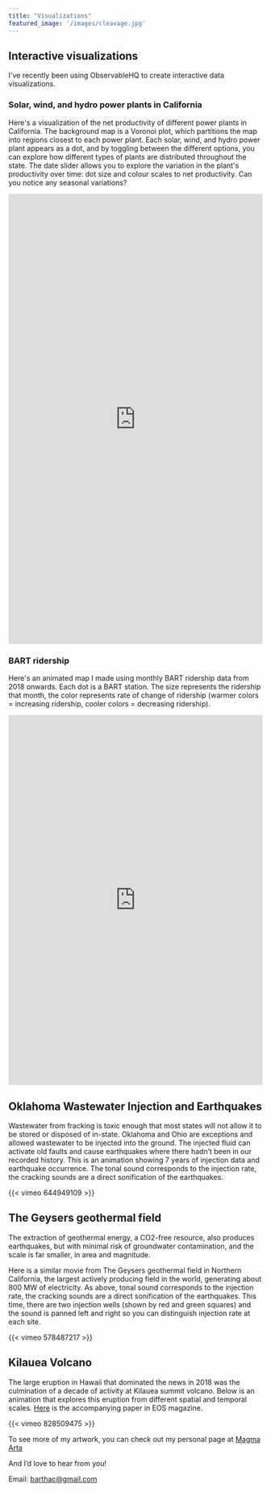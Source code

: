 ```yaml
---
title: "Visualizations"
featured_image: '/images/cleavage.jpg'
---
```


## Interactive visualizations
I've recently been using ObservableHQ to create interactive data visualizations.

### Solar, wind, and hydro power plants in California

Here's a visualization of the net productivity of different power plants in California. The background map is a Voronoi plot, which partitions the map into regions closest to each power plant. Each solar, wind, and hydro power plant appears as a dot, and by toggling between the different options, you can explore how different types of plants are distributed throughout the state. The date slider allows you to explore the variation in the plant's productivity over time: dot size and colour scales to net productivity. Can you notice any seasonal variations?

<iframe width="100%" height="893.234375" frameborder="0"
  src="https://observablehq.com/embed/2126681278699f29@490?cells=viewof+type_str%2Cviewof+date%2Ccolorbar%2Cchart"></iframe>

### BART ridership
Here's an animated map I made using monthly BART ridership data from 2018 onwards. Each dot is a BART station. The size represents the ridership that month, the color represents rate of change of ridership (warmer colors = increasing ridership, cooler colors = decreasing ridership). 


<iframe width="100%" height="734" frameborder="0"
  src="https://observablehq.com/embed/0e081d57afa9e7b2?cells=viewof+date%2Cmap"></iframe>



## Oklahoma Wastewater Injection and Earthquakes

Wastewater from fracking is toxic enough that most states will not allow it to be stored or disposed of in-state. Oklahoma and Ohio are exceptions and allowed wastewater to be injected into the ground. 
The injected fluid can activate old faults and cause earthquakes where there hadn’t been in our recorded history. This is an animation showing 7 years of injection data and earthquake occurrence. The tonal sound corresponds to the injection rate, the cracking sounds are a direct sonification of the earthquakes. 

{{< vimeo 644949109 >}}


## The Geysers geothermal field

The extraction of geothermal energy, a CO2-free resource, also produces earthquakes, but with minimal risk of groundwater contamination, and the scale is far smaller, in area and magnitude.

Here is a similar movie from The Geysers geothermal field in Northern California, the largest actively producing field in the world, generating about 800 MW of electricity. As above, tonal sound corresponds to the injection rate, the cracking sounds are a direct sonification of the earthquakes. This time, there are two injection wells (shown by red and green squares) and the sound is panned left and right so you can distinguish injection rate at each site.

{{< vimeo 578487217 >}}


## Kilauea Volcano
The large eruption in Hawaii that dominated the news in 2018 was the culmination of a decade of activity at Kilauea summit volcano. Below is an animation that explores this eruption from different spatial and temporal scales. [Here](https://eos.org/science-updates/earth-is-noisy-why-should-its-data-be-silent) is the accompanying paper in EOS magazine. 

{{< vimeo 828509475 >}}

To see more of my artwork, you can check out my personal page at [Magma Arta](https://magmaarta.com)

And I’d love to hear from you! 

Email: barthac@gmail.com

<head>

<title>Visualizations | Anna Barth</title>

</head>